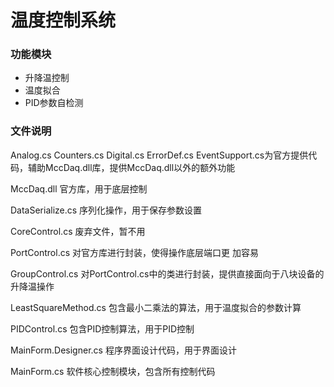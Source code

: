 # 温度控制系统

### 功能模块

- 升降温控制
- 温度拟合
- PID参数自检测

### 文件说明

Analog.cs  Counters.cs  Digital.cs  ErrorDef.cs  EventSupport.cs为官方提供代码，辅助MccDaq.dll库，提供MccDaq.dll以外的额外功能

MccDaq.dll 官方库，用于底层控制

DataSerialize.cs 序列化操作，用于保存参数设置

CoreControl.cs 废弃文件，暂不用

PortControl.cs 对官方库进行封装，使得操作底层端口更
加容易

GroupControl.cs 对PortControl.cs中的类进行封装，提供直接面向于八块设备的升降温操作

LeastSquareMethod.cs  包含最小二乘法的算法，用于温度拟合的参数计算

PIDControl.cs   包含PID控制算法，用于PID控制

MainForm.Designer.cs  程序界面设计代码，用于界面设计

MainForm.cs  软件核心控制模块，包含所有控制代码
